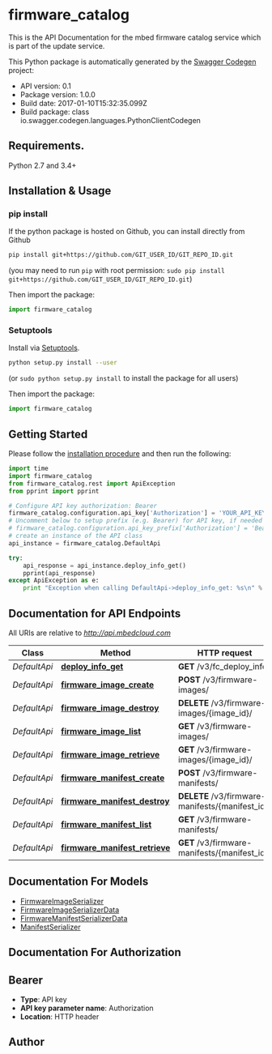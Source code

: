 # firmware_catalog
This is the API Documentation for the mbed firmware catalog service which is part of the update service.

This Python package is automatically generated by the [Swagger Codegen](https://github.com/swagger-api/swagger-codegen) project:

- API version: 0.1
- Package version: 1.0.0
- Build date: 2017-01-10T15:32:35.099Z
- Build package: class io.swagger.codegen.languages.PythonClientCodegen

## Requirements.

Python 2.7 and 3.4+

## Installation & Usage
### pip install

If the python package is hosted on Github, you can install directly from Github

```sh
pip install git+https://github.com/GIT_USER_ID/GIT_REPO_ID.git
```
(you may need to run `pip` with root permission: `sudo pip install git+https://github.com/GIT_USER_ID/GIT_REPO_ID.git`)

Then import the package:
```python
import firmware_catalog 
```

### Setuptools

Install via [Setuptools](http://pypi.python.org/pypi/setuptools).

```sh
python setup.py install --user
```
(or `sudo python setup.py install` to install the package for all users)

Then import the package:
```python
import firmware_catalog
```

## Getting Started

Please follow the [installation procedure](#installation--usage) and then run the following:

```python
import time
import firmware_catalog
from firmware_catalog.rest import ApiException
from pprint import pprint

# Configure API key authorization: Bearer
firmware_catalog.configuration.api_key['Authorization'] = 'YOUR_API_KEY'
# Uncomment below to setup prefix (e.g. Bearer) for API key, if needed
# firmware_catalog.configuration.api_key_prefix['Authorization'] = 'Bearer'
# create an instance of the API class
api_instance = firmware_catalog.DefaultApi

try:
    api_response = api_instance.deploy_info_get()
    pprint(api_response)
except ApiException as e:
    print "Exception when calling DefaultApi->deploy_info_get: %s\n" % e

```

## Documentation for API Endpoints

All URIs are relative to *http://api.mbedcloud.com*

Class | Method | HTTP request | Description
------------ | ------------- | ------------- | -------------
*DefaultApi* | [**deploy_info_get**](docs/DefaultApi.md#deploy_info_get) | **GET** /v3/fc_deploy_info | 
*DefaultApi* | [**firmware_image_create**](docs/DefaultApi.md#firmware_image_create) | **POST** /v3/firmware-images/ | 
*DefaultApi* | [**firmware_image_destroy**](docs/DefaultApi.md#firmware_image_destroy) | **DELETE** /v3/firmware-images/{image_id}/ | 
*DefaultApi* | [**firmware_image_list**](docs/DefaultApi.md#firmware_image_list) | **GET** /v3/firmware-images/ | 
*DefaultApi* | [**firmware_image_retrieve**](docs/DefaultApi.md#firmware_image_retrieve) | **GET** /v3/firmware-images/{image_id}/ | 
*DefaultApi* | [**firmware_manifest_create**](docs/DefaultApi.md#firmware_manifest_create) | **POST** /v3/firmware-manifests/ | 
*DefaultApi* | [**firmware_manifest_destroy**](docs/DefaultApi.md#firmware_manifest_destroy) | **DELETE** /v3/firmware-manifests/{manifest_id}/ | 
*DefaultApi* | [**firmware_manifest_list**](docs/DefaultApi.md#firmware_manifest_list) | **GET** /v3/firmware-manifests/ | 
*DefaultApi* | [**firmware_manifest_retrieve**](docs/DefaultApi.md#firmware_manifest_retrieve) | **GET** /v3/firmware-manifests/{manifest_id}/ | 


## Documentation For Models

 - [FirmwareImageSerializer](docs/FirmwareImageSerializer.md)
 - [FirmwareImageSerializerData](docs/FirmwareImageSerializerData.md)
 - [FirmwareManifestSerializerData](docs/FirmwareManifestSerializerData.md)
 - [ManifestSerializer](docs/ManifestSerializer.md)


## Documentation For Authorization


## Bearer

- **Type**: API key
- **API key parameter name**: Authorization
- **Location**: HTTP header


## Author



